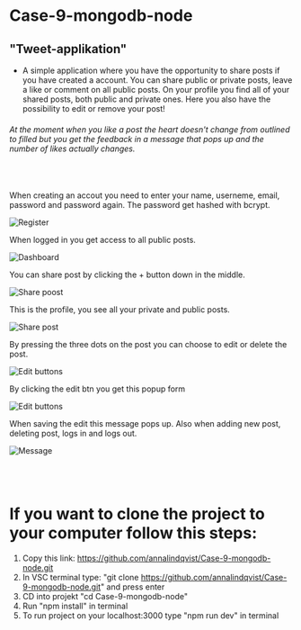 # Case-9-mongodb-node

## "Tweet-applikation"

- A simple application where you have the opportunity to share posts if you have created a account. You can share public or private posts, leave a like or comment on all public posts. On your profile you find all of your shared posts, both public and private ones. Here you also have the possibility to edit or remove your post!

###### At the moment when you like a post the heart doesn't change from outlined to filled but you get the feedback in a message that pops up and the number of likes actually changes.
<br>
<br>
When creating an accout you need to enter your name, userneme, email, password and password again. The password get hashed with bcrypt. 
<br>

![Register](/docs/Register.png)
<br>

When logged in you get access to all public posts.
<br>

![Dashboard](/docs/Dashboard.png)
<br>

You can share post by clicking the + button down in the middle.
<br>

![Share poost](/docs/Sharepost.png)
<br>

This is the profile, you see all your private and public posts.
<br>

![Share post](/docs/Profile.png)
<br>

By pressing the three dots on the post you can choose to edit or delete the post.
<br>

![Edit buttons](/docs/Profile-btns.png)
<br>

By clicking the edit btn you get this popup form
<br>

![Edit buttons](/docs/Profile-edit.png)
<br>


When saving the edit this message pops up. Also when adding new post, deleting post, logs in and logs out.
<br>

![Message](/docs/Profile-flash.png)

<br>
<br>

# If you want to clone the project to your computer follow this steps:

1. Copy this link: https://github.com/annalindqvist/Case-9-mongodb-node.git
2. In VSC terminal type: "git clone https://github.com/annalindqvist/Case-9-mongodb-node.git" and press enter
3. CD into projekt "cd Case-9-mongodb-node"
4. Run "npm install" in terminal
5. To run project on your localhost:3000 type "npm run dev" in terminal